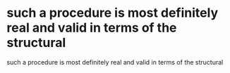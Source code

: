 # such a procedure is most definitely real and valid in terms of the structural

such a procedure is most definitely real and valid in terms of the structural